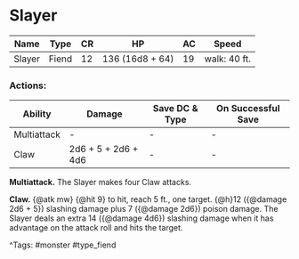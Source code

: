 # Slayer

| Name | Type | CR | HP | AC | Speed |
|------|------|----|----|----|-------|
| Slayer | Fiend | 12 | 136 (16d8 + 64) | 19 | walk: 40 ft. |

### Actions:

| Ability | Damage | Save DC & Type | On Successful Save |
|---------|--------|----------------|--------------------|
| Multiattack | - | - | - |
| Claw | 2d6 + 5 + 2d6 + 4d6 | - | - |


**Multiattack.** The Slayer makes four Claw attacks.

**Claw.** {@atk mw} {@hit 9} to hit, reach 5 ft., one target. {@h}12 ({@damage 2d6 + 5}) slashing damage plus 7 ({@damage 2d6}) poison damage. The Slayer deals an extra 14 ({@damage 4d6}) slashing damage when it has advantage on the attack roll and hits the target.

^Tags: #monster #type_fiend